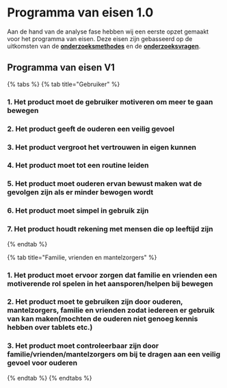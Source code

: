 # Programma van eisen 1.0

Aan de hand van de analyse fase hebben wij een eerste opzet gemaakt voor het programma van eisen. Deze eisen zijn gebasseerd op de uitkomsten van de [**onderzoeksmethodes**](./) en de [**onderzoeksvragen**](../onderzoeksvragen/).

## Programma van eisen V1

{% tabs %}
{% tab title="Gebruiker" %}
### 1. Het product moet de gebruiker motiveren om meer te gaan bewegen

### 2. Het product geeft de ouderen een veilig gevoel

### 3. Het product vergroot het vertrouwen in eigen kunnen

### 4. Het product moet tot een routine leiden

### 5. Het product moet ouderen ervan bewust maken wat de gevolgen zijn als er minder bewogen wordt

### 6. Het product moet simpel in gebruik zijn

### 7. Het product houdt rekening met mensen die op leeftijd zijn
{% endtab %}

{% tab title="Familie, vrienden en mantelzorgers" %}
### 1. Het product moet ervoor zorgen dat familie en vrienden een motiverende rol spelen in het aansporen/helpen bij bewegen

### 2. Het product moet te gebruiken zijn door ouderen, mantelzorgers, familie en vrienden zodat iedereen er gebruik van kan maken\(mochten de ouderen niet genoeg kennis hebben over tablets etc.\) 

### 3. Het product moet controleerbaar zijn door familie/vrienden/mantelzorgers om bij te dragen aan een veilig gevoel voor ouderen
{% endtab %}
{% endtabs %}

